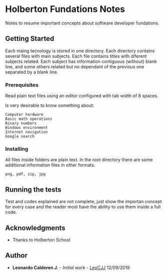 # Holberton Fundations Notes

Notes to resume important concepts about software developer fundations.

## Getting Started

Each maing tecnology is stored in one directory.
Each directory contains several files with main subjects.
Each file contains titles with diferent subjects related.
Each subject has information contiguous (without) blank line, and some others
	related but no dependant of the previous one separated by a blank line.


### Prerequisites

Read plain text files using an editor configured with tab width of 8 spaces.

Is very desirable to know something about:

```
Computer hardware
Basic math operations
Binary numbers
Windows environment
Internet navigation
Google search
```

### Installing

All files inside folders are plain text. In the root directory there are some
additional information files in other formats.

```
png, pdf, zip, jpg
```

## Running the tests

Test and codes explained are not complete, just show the importan concept for
every case and the reader most have the ability to use them inside a full code.


## Acknowledgments

* Thanks to Holberton School

## Author

* **Leonardo Calderon J.** - *Initial work* - [LeoCJJ](https://github.com/leocjj)
12/09/2019
